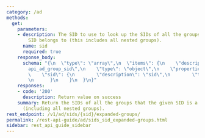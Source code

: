 ```yaml
---
category: /ad
methods:
  get:
    parameters:
    - description: The SID to use to look up the SIDs of all the groups that this
        SID belongs to (this includes all nested groups).
      name: sid
      required: true
    response_body:
      schema: "{\n  \"type\": \"array\",\n  \"items\": {\n    \"description\": \"\
        api_ad_group_sid\",\n    \"type\": \"object\",\n    \"properties\": {\n  \
        \    \"sid\": {\n        \"description\": \"sid\",\n        \"type\": \"string\"\
        \n      }\n    }\n  }\n}"
    responses:
    - code: '200'
      description: Return value on success
    summary: Return the SIDs of all the groups that the given SID is a member of,
      (including all nested groups).
rest_endpoint: /v1/ad/sids/{sid}/expanded-groups/
permalink: /rest-api-guide/ad/sids_sid_expanded-groups.html
sidebar: rest_api_guide_sidebar
---
```

